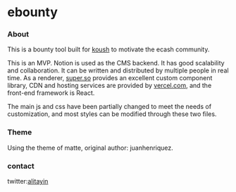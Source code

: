 # ebounty


### About

This is a bounty tool built for [koush](https://twitter.com/e_Koush) to motivate the ecash community. 

This is an MVP. Notion is used as the CMS backend. It has good scalability and collaboration. It can be written and distributed by multiple people in real time. As a renderer, [super.so](http://super.so/) provides an excellent custom component library, CDN and hosting services are provided by [vercel.com](http://vercel.com/), and the front-end framework is React.

The main js and css have been partially changed to meet the needs of customization, and most styles can be modified through these two files.

### Theme

Using the theme of matte, original author: juanhenriquez.

### contact
 twitter:[alitayin](https://twitter.com/alitayin)

